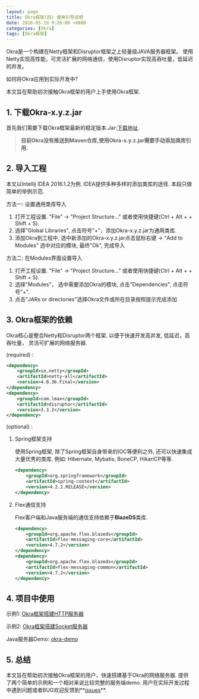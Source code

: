 ```yaml
---
layout: page
title: Okra框架(四) 使用引导说明
date: 2016-05-19 9:26:00 +0800
categories: [Okra]
tags: [Okra框架]
---
```


Okra是一个构建在Netty框架和Disruptor框架之上轻量级JAVA服务器框架。
使用Netty实现高性能，可灵活扩展的网络通信，使用Disruptor实现高吞吐量，低延迟的并发。

如何将Okra应用到实际开发中?

本文旨在帮助初次接触Okra框架的用户上手使用Okra框架.

## 1. 下载Okra-x.y.z.jar

首先我们需要下载Okra框架最新的稳定版本.Jar:[下载地址](https://github.com/ogcs/Okra/releases).

> **目前Okra没有推送到Maven仓库,使用Okra-x.y.z.jar需要手动添加类库引用.**

## 2. 导入工程

本文以Intellij IDEA 2016.1.2为例. IDEA提供多种多样的添加类库的途径. 本段只做简单的举例示范.

方法一: 设置通用类库导入

 1. 打开工程设置. "File" -> "Project Structure..." 或者使用快捷键(Ctrl + Alt + + Shift + S).
 2. 选择"Global Libraries", 点击符号"+"，添加Okra-x.y.z.jar为通用类库.
 3. 添加Okra到工程中, 选中新添加的Okra-x.y.z.jar点击鼠标右键 -> "Add to Modules" 选中对应的模块, 最终"Ok", 完成导入

方法二: 在Modules界面设置导入

 1. 打开工程设置. "File" -> "Project Structure..." 或者使用快捷键(Ctrl + Alt + + Shift + S).
 2. 选择"Modules"， 选中需要添加Okra的模块, 点击"Dependencies", 点击符号"+".
 3. 点击"JARs or directories"选择Okra文件或所在目录按照提示完成添加

## 3. Okra框架的依赖
Okra核心是整合Netty和Disruptor两个框架. 以便于快速开发高并发, 低延迟，高吞吐量， 灵活可扩展的网络服务器.

(required) :

```xml
<dependency>
    <groupId>io.netty</groupId>
    <artifactId>netty-all</artifactId>
    <version>4.0.36.Final</version>
</dependency>
<dependency>
    <groupId>com.lmax</groupId>
    <artifactId>disruptor</artifactId>
    <version>3.3.2</version>
</dependency>
```

(optional) :

 1. Spring框架支持

    使用Spring框架, 除了Spring框架自身带来的IOC等便利之外, 还可以快速集成大量优秀的类库, 例如: Hibernate, Mybatis, BoneCP, HikariCP等等.

    ```xml
    <dependency>
        <groupId>org.springframework</groupId>
        <artifactId>spring-context</artifactId>
        <version>4.2.2.RELEASE</version>
    </dependency>
    ```

 2. Flex通信支持

    Flex客户端和Java服务端的通信支持依赖于**BlazeDS**类库.

    ```xml
    <dependency>
        <groupId>org.apache.flex.blazeds</groupId>
        <artifactId>flex-messaging-core</artifactId>
        <version>4.7.2</version>
    </dependency>
    <dependency>
        <groupId>org.apache.flex.blazeds</groupId>
        <artifactId>flex-messaging-common</artifactId>
        <version>4.7.2</version>
    </dependency>
    ```

## 4. 项目中使用

 示例1: [Okra框架搭建HTTP服务器](https://github.com/ogcs/Okra/wiki/Okra%E6%A1%86%E6%9E%B6%E6%90%AD%E5%BB%BAHTTP%E6%9C%8D%E5%8A%A1%E5%99%A8)

 示例2: [Okra框架搭建Socket服务器](https://github.com/ogcs/Okra/wiki/Okra%E6%A1%86%E6%9E%B6%E6%90%AD%E5%BB%BASocket%E6%9C%8D%E5%8A%A1%E5%99%A8)

 Java服务器Demo: [okra-demo](https://github.com/ogcs/Okra/tree/master/okra-demo)

## 5. 总结

本文旨在帮助初次接触Okra框架的用户，快速搭建基于Okra的网络服务器. 提供了两个简单的示例和一个相对来说比较完整的服务端demo.
用户在实际开发过程中遇到问题或者BUG欢迎反馈到**[issues](https://github.com/ogcs/Okra/issues)**.



